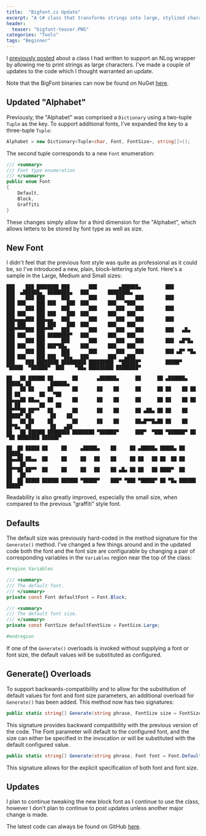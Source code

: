 ```yaml
---
title:  "BigFont.cs Update"
excerpt: "A C# class that transforms strings into large, stylized characters."
header:
  teaser: "bigfont-teaser.PNG"
categories: "Tools"
tags: "Beginner"
---
```


I [previously posted](http://dillingham.ws/tools/BigFont/) about a class I had written to support an NLog wrapper by allowing me to print strings as large characters.  I've made a couple of updates to the code which I thought warranted an update.

Note that the BigFont binaries can now be found on NuGet [here](https://www.nuget.org/packages/Utility.BigFont/).

## Updated "Alphabet"

Previously, the "Alphabet" was comprised a ```Dictionary``` using a two-tuple ```Tuple``` as the key.  To support additional fonts, I've expanded the key to a three-tuple ```Tuple```:

```c#
Alphabet = new Dictionary<Tuple<char, Font, FontSize>, string[]>();
```

The second tuple corresponds to a new ```Font``` enumeration:

```c#
/// <summary>
/// Font type enumeration
/// </summary>
public enum Font
{
    Default,
    Block,
    Graffiti
}
```

These changes simply allow for a third dimension for the "Alphabet", which allows letters to be stored by font type as well as size.

## New Font

I didn't feel that the previous font style was quite as professional as it could be, so I've introduced a new, plain, block-lettering style font.  Here's a sample in the Large, Medium and Small sizes:

```
███    ███ ████████ ███       ███        ▄██████▄         ███         ███  ▄██████▄  ████████▄   ███       ████████▄
███    ███ ███      ███       ███       ███    ███        ███         ███ ███    ███ ███    ███  ███       ███   ▀███
███    ███ ███      ███       ███       ███    ███        ███         ███ ███    ███ ███    ███  ███       ███    ███
███▄▄▄▄███ ███▄▄▄   ███       ███       ███    ███        ███         ███ ███    ███ ███    ███  ███       ███    ███
███▀▀▀▀███ ███▀▀▀   ███       ███       ███    ███        ███   ▄█▄   ███ ███    ███ ████████▀   ███       ███    ███
███    ███ ███      ███       ███       ███    ███        ███  ▄█▀█▄  ███ ███    ███ ███▀██▄     ███       ███    ███
███    ███ ███      ███       ███       ███    ███        ███ ▄█▀ ▀█▄ ███ ███    ███ ███  ▀██▄   ███       ███   ▄███
███    ███ ████████ █████████ █████████  ▀██████▀         █████▀   ▀█████  ▀██████▀  ███    ▀██▄ █████████ ████████▀

██   ██ ██████ ██       ██       ▄██████▄      ██      ██ ▄██████▄ █████▄ ██       ██████▄
██   ██ ██     ██       ██       ██    ██      ██      ██ ██    ██ ██  ██ ██       ██   ▀██
██▄▄▄██ ██▄▄   ██       ██       ██    ██      ██      ██ ██    ██ ██  ██ ██       ██    ██
██▀▀▀██ ██▀▀   ██       ██       ██    ██      ██ ▄██▄ ██ ██    ██ █████▀ ██       ██    ██
██   ██ ██     ██       ██       ██    ██      ██▄█▀▀█▄██ ██    ██ ██▀█▄  ██       ██   ▄██
██   ██ ██████ ████████ ████████ ▀██████▀      ███▀  ▀███ ▀██████▀ ██ ▀██ ████████ ██████▀

██  ██ █████ ██     ██     ▄█████▄    ██     ██ ▄█████▄ █████▄ ██     █████▄
██▄▄██ ██▄▄  ██     ██     ██   ██    ██     ██ ██   ██ ██  ██ ██     ██   ██
██▀▀██ ██▀▀  ██     ██     ██   ██    ██ ▄█▄ ██ ██   ██ ████▀  ██     ██   ██
██  ██ █████ ██████ ██████ ▀█████▀    ███▀ ▀███ ▀█████▀ ██ ▀█▄ ██████ █████▀
```

Readability is also greatly improved, especially the small size, when compared to the previous "graffiti" style font.

## Defaults

The default size was previously hard-coded in the method signature for the ```Generate()``` method.  I've changed a few things around and in the updated code both the font and the font size are configurable by changing a pair of corresponding variables in the ```Variables``` region near the top of the class:

```c#
#region Variables

/// <summary>
/// The default font.
/// </summary>
private const Font defaultFont = Font.Block;

/// <summary>
/// The default font size.
/// </summary>
private const FontSize defaultFontSize = FontSize.Large;

#endregion
```

If one of the ```Generate()``` overloads is invoked without supplying a font or font size, the default values will be substituted as configured.

## Generate() Overloads

To support backwards-compatibility and to allow for the substitution of default values for font and font size parameters, an additional overload for ```Generate()``` has been added.  This method now has two signatures:

```c#
public static string[] Generate(string phrase, FontSize size = FontSize.Default)
```

This signature provides backward compatibility with the previous version of the code.  The Font parameter will default to the configured font, and the size can either be specified in the invocation or will be substituted with the default configured value.

```c#
public static string[] Generate(string phrase, Font font = Font.Default, FontSize size = FontSize.Default)
```

This signature allows for the explicit specification of both font and font size.  

## Updates

I plan to continue tweaking the new block font as I continue to use the class, however I don't plan to continue to post updates unless another major change is made.

The latest code can always be found on GitHub [here](https://github.com/jpdillingham/BigFont).
